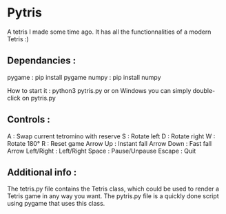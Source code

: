 # Pytris
A tetris I made some time ago. It has all the functionnalities of a modern Tetris :)

## Dependancies :
pygame : pip install pygame
numpy  : pip install numpy

How to start it :
python3 pytris.py
or on Windows you can simply double-click on pytris.py

## Controls :

A : Swap current tetromino with reserve
S : Rotate left
D : Rotate right
W : Rotate 180°
R : Reset game
Arrow Up : Instant fall
Arrow Down : Fast fall
Arrow Left/Right : Left/Right
Space : Pause/Unpause
Escape : Quit

## Additional info :
The tetris.py file contains the Tetris class, which could be used to render a Tetris game in any way you want.
The pytris.py file is a quickly done script using pygame that uses this class.
